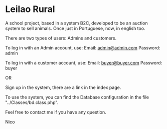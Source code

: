 # Leilao Rural

A school project, based in a system B2C, developed to be an auction system to sell animals.
Once just in Portuguese, now, in english too.

There are two types of users: Admins and customers.

To log in with an Admin account, use:
Email: admin@admin.com
Password: admin

To log in with a customer account, use:
Email: buyer@buyer.com
Password: buyer

OR

Sign up in the system, there are a link in the index page.

To use the system, you can find the Database configuration in the file "../Classes/bd.class.php".

Feel free to contact me if you have any question.

Nico
